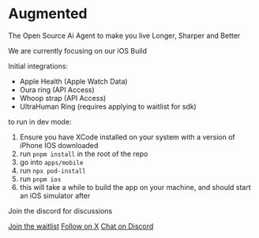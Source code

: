 # Augmented

The Open Source Ai Agent to make you live Longer, Sharper and Better

We are currently focusing on our iOS Build

Initial integrations:

- Apple Health (Apple Watch Data)
- Oura ring (API Access)
- Whoop strap (API Access)
- UltraHuman Ring (requires applying to waitlist for sdk)

to run in dev mode:

1. Ensure you have XCode installed on your system with a version of iPhone IOS downloaded
2. run `pnpm install` in the root of the repo
3. go into `apps/mobile`
4. run `npx pod-install`
5. run `pnpm ios`
6. this will take a while to build the app on your machine, and should start an iOS simulator after

Join the discord for discussions

[Join the waitlist](https://augmentedhq.com)
[Follow on X](https://x.com/augmentedhq.com)
[Chat on Discord](https://discord.gg/tKmSyU8GBT)
